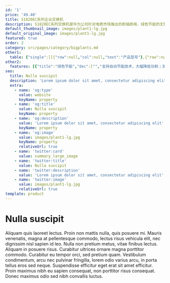 ```yaml
---
id: '1'
price: '49.40'
title: S1820EC系列企业交换机
description: S1820EC系列交换机是华为公司针对电商市场推出的即插即用、绿色节能的无管理型以太网接入交换机。它提供简单便利的安装维护手段，从而助力用户打造便捷的网络，可广泛应用于网吧、酒店、学校等中小企业以太接入场景。
default_thumbnail_image: images/plant1-lg.jpg
default_original_image: images/plant1-lg.jpg
featured: true
order: 2
category: src/pages/category/bigplants.md
other1: 
  table: {"single":[[{"row":null,"col":null,"text":"产品型号"},{"row":null,"col":null,"text":"S1820EC-8G"},{"row":null,"col":null,"text":"S1820EC-24G"}],[{"row":null,"col":null,"text":"包转发率"},{"row":null,"col":null,"text":"12 Mpps"},{"row":null,"col":null,"text":"36 Mpps"}],[{"row":null,"col":null,"text":"交换容量"},{"row":null,"col":null,"text":"16 Gbps"},{"row":null,"col":null,"text":"48 Gbps"}],[{"row":null,"col":null,"text":"固定端口"},{"row":null,"col":null,"text":"8个10/100/1000Base-T以太网端口"},{"row":null,"col":null,"text":"24个10/100/1000Base-T以太网端口"}],[{"row":null,"col":null,"text":"MAC特性"},{"row":null,"col":"2","text":"遵循IEEE 802.1d标准\n支持8K MAC地址容量\nMAC老化时间为5分钟"}],[{"row":null,"col":null,"text":"端口特性"},{"row":null,"col":"2","text":"支持端口属性自协商\n支持Jumbo帧\n支持端口自动休眠"}],[{"row":null,"col":null,"text":"防雷"},{"row":null,"col":null,"text":"业务口±7kV；电源口±4kV"},{"row":null,"col":null,"text":"业务口±7kV；电源口±6kV"}]]}
other2:
  features: [{"title":"绿色节能","dec":["","支持自动节能技术，大幅降低功耗；无风扇静音设计，减少整机功耗同时让您免除噪音的烦扰",""]},{"title":"先进的防雷技术","dec":["","内置专业防雷技术，业务口支持最高达7KV的防雷能力",""]},{"title":"无阻塞高速转发","dec":["","具备全端口二层线速转发能力，保障所有端口无阻塞极速转发",""]}]
seo:
  title: Nulla suscipit
  description: 'Lorem ipsum dolor sit amet, consectetur adipiscing elit'
  extra:
    - name: 'og:type'
      value: website
      keyName: property
    - name: 'og:title'
      value: Nulla suscipit
      keyName: property
    - name: 'og:description'
      value: 'Lorem ipsum dolor sit amet, consectetur adipiscing elit'
      keyName: property
    - name: 'og:image'
      value: images/plant1-lg.jpg
      keyName: property
      relativeUrl: true
    - name: 'twitter:card'
      value: summary_large_image
    - name: 'twitter:title'
      value: Nulla suscipit
    - name: 'twitter:description'
      value: 'Lorem ipsum dolor sit amet, consectetur adipiscing elit'
    - name: 'twitter:image'
      value: images/plant1-lg.jpg
      relativeUrl: true
template: product
---
```


# Nulla suscipit

Aliquam quis laoreet lectus. Proin non mattis nulla, quis posuere mi. Mauris venenatis, magna at pellentesque commodo, lectus risus vehicula elit, nec dignissim nisl sapien id leo. Nulla non pretium metus, vitae finibus lectus. Aliquam in posuere risus. Curabitur ultrices ornare magna porttitor commodo. Curabitur eu tempor orci, sed pretium quam. Vestibulum condimentum, arcu nec pulvinar fringilla, lorem odio varius arcu, in porta tellus eros sed neque. Suspendisse efficitur eget erat sit amet efficitur. Proin maximus nibh eu sapien consequat, non porttitor risus consequat. Donec maximus odio sed nibh convallis luctus.